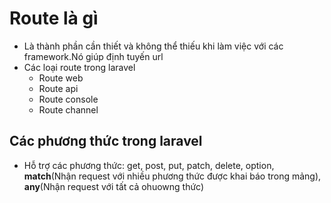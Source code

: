 # Route là gì 
- Là thành phần cần thiết và không thể thiếu khi làm việc với các framework.Nó giúp định tuyến url 
- Các loại route trong laravel 
    - Route web 
    - Route api 
    - Route console 
    - Route channel 

## Các phương thức trong laravel 
- Hỗ trợ các phương thức: get, post, put, patch, delete, option, **match**(Nhận request với nhiều phương thức được khai báo trong mảng), **any**(Nhận request với tất cả ohuowng thức)
